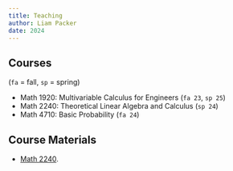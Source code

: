 ```yaml
---
title: Teaching
author: Liam Packer
date: 2024
---
```

## Courses
(`fa` = fall, `sp` = spring)

+ Math 1920: Multivariable Calculus for Engineers (`fa 23`, `sp 25`)
+ Math 2240: Theoretical Linear Algebra and Calculus (`sp 24`)
+ Math 4710: Basic Probability (`fa 24`)

## Course Materials

+ [Math 2240](./2240.html).

